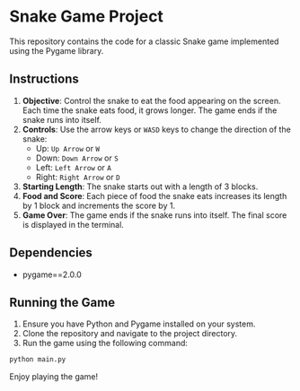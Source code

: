 # Snake Game Project

This repository contains the code for a classic Snake game implemented using the Pygame library.

## Instructions

1. **Objective**: Control the snake to eat the food appearing on the screen. Each time the snake eats food, it grows longer. The game ends if the snake runs into itself.
2. **Controls**: Use the arrow keys or `WASD` keys to change the direction of the snake:
   - Up: `Up Arrow` or `W`
   - Down: `Down Arrow` or `S`
   - Left: `Left Arrow` or `A`
   - Right: `Right Arrow` or `D`
3. **Starting Length**: The snake starts out with a length of 3 blocks.
4. **Food and Score**: Each piece of food the snake eats increases its length by 1 block and increments the score by 1.
5. **Game Over**: The game ends if the snake runs into itself. The final score is displayed in the terminal.

## Dependencies

- pygame==2.0.0

## Running the Game

1. Ensure you have Python and Pygame installed on your system.
2. Clone the repository and navigate to the project directory.
3. Run the game using the following command:

```bash
python main.py
```

Enjoy playing the game!
